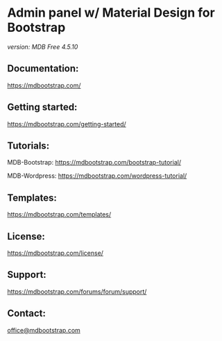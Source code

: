 # Admin panel w/ Material Design for Bootstrap

*version: MDB Free 4.5.10*

## Documentation:
https://mdbootstrap.com/

## Getting started:
https://mdbootstrap.com/getting-started/

## Tutorials:
MDB-Bootstrap: https://mdbootstrap.com/bootstrap-tutorial/

MDB-Wordpress: https://mdbootstrap.com/wordpress-tutorial/

## Templates:
https://mdbootstrap.com/templates/

## License:
https://mdbootstrap.com/license/

## Support:
https://mdbootstrap.com/forums/forum/support/

## Contact:
office@mdbootstrap.com
